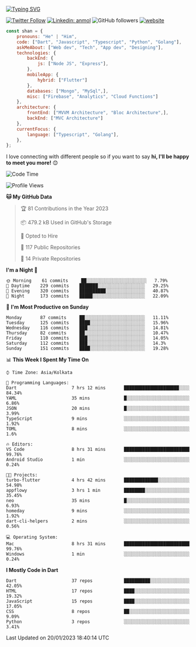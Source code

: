 [![Typing SVG](https://readme-typing-svg.herokuapp.com?lines=Hey%2C+I'm+Shan;I+am+a+Full+Stack+Developer)](https://git.io/typing-svg)

<!-- <img align='right' src="https://media.giphy.com/media/M9gbBd9nbDrOTu1Mqx/giphy.gif" width="230"> -->

[![Twitter Follow](https://img.shields.io/twitter/follow/shan__shaji?style=flat)](https://twitter.com/intent/follow?screen_name=shan__shaji)
[![Linkedin: anmol](https://img.shields.io/badge/shan-shaji?style=flat-square&logo=Linkedin&logoColor=white&link=https://www.linkedin.com/in/shan-shaji/)](https://www.linkedin.com/in/shan-shaji/)
![GitHub followers](https://img.shields.io/github/followers/shan-shaji?label=Follow&style=social)
[![website](https://img.shields.io/badge/Website-46a2f1.svg?&style=flat-square&logo=Google-Chrome&logoColor=white&link=http://shan-shaji.github.io/)](http://shan-shaji.github.io/)




```javascript
const shan = {
    pronouns: "He" | "Him",
    code: ["Dart", "Javascript", "Typescript", "Python", "Golang"],
    askMeAbout: ["Web dev", "Tech", "App dev", "Designing"],
    technologies: {
        backEnd: {
            js: ["Node JS", "Express"],
        },
        mobileApp: {
            hybrid: ["Flutter"]
        },
        databases: ["Mongo", "MySql",],
        misc: ["Firebase", "Analytics", "Cloud Functions"]
    },
    architecture: {
        frontEnd: ["MVVM Architecture", "Bloc Architecture",],
        backEnd: ["MVC Architecture"]
    },
    currentFocus: {
        language: ["Typescript", "Golang"],
    },
};
```

I love connecting with different people</b> so if you want to say <b>hi, I'll be happy to meet you more!</b> 😊</em>


<!--START_SECTION:waka-->
![Code Time](http://img.shields.io/badge/Code%20Time-1%2C685%20hrs%2010%20mins-blue)

![Profile Views](http://img.shields.io/badge/Profile%20Views-14-blue)

**🐱 My GitHub Data** 

> 🏆 81 Contributions in the Year 2023
 > 
> 📦 479.2 kB Used in GitHub's Storage 
 > 
> 💼 Opted to Hire
 > 
> 📜 117 Public Repositories 
 > 
> 🔑 14 Private Repositories  
 > 
**I'm a Night 🦉** 

```text
🌞 Morning    61 commits     ██░░░░░░░░░░░░░░░░░░░░░░░   7.79% 
🌆 Daytime    229 commits    ███████░░░░░░░░░░░░░░░░░░   29.25% 
🌃 Evening    320 commits    ██████████░░░░░░░░░░░░░░░   40.87% 
🌙 Night      173 commits    █████░░░░░░░░░░░░░░░░░░░░   22.09%

```
📅 **I'm Most Productive on Sunday** 

```text
Monday       87 commits     ██░░░░░░░░░░░░░░░░░░░░░░░   11.11% 
Tuesday      125 commits    ████░░░░░░░░░░░░░░░░░░░░░   15.96% 
Wednesday    116 commits    ███░░░░░░░░░░░░░░░░░░░░░░   14.81% 
Thursday     82 commits     ██░░░░░░░░░░░░░░░░░░░░░░░   10.47% 
Friday       110 commits    ███░░░░░░░░░░░░░░░░░░░░░░   14.05% 
Saturday     112 commits    ███░░░░░░░░░░░░░░░░░░░░░░   14.3% 
Sunday       151 commits    ████░░░░░░░░░░░░░░░░░░░░░   19.28%

```


📊 **This Week I Spent My Time On** 

```text
⌚︎ Time Zone: Asia/Kolkata

💬 Programming Languages: 
Dart                     7 hrs 12 mins       █████████████████████░░░░   84.34% 
YAML                     35 mins             █░░░░░░░░░░░░░░░░░░░░░░░░   6.86% 
JSON                     20 mins             █░░░░░░░░░░░░░░░░░░░░░░░░   3.99% 
TypeScript               9 mins              ░░░░░░░░░░░░░░░░░░░░░░░░░   1.92% 
TOML                     8 mins              ░░░░░░░░░░░░░░░░░░░░░░░░░   1.6%

🔥 Editors: 
VS Code                  8 hrs 31 mins       █████████████████████████   99.76% 
Android Studio           1 min               ░░░░░░░░░░░░░░░░░░░░░░░░░   0.24%

🐱‍💻 Projects: 
turbo-flutter            4 hrs 42 mins       █████████████░░░░░░░░░░░░   54.98% 
appflowy                 3 hrs 1 min         ████████░░░░░░░░░░░░░░░░░   35.45% 
neo                      35 mins             █░░░░░░░░░░░░░░░░░░░░░░░░   6.93% 
homeday                  9 mins              ░░░░░░░░░░░░░░░░░░░░░░░░░   1.92% 
dart-cli-helpers         2 mins              ░░░░░░░░░░░░░░░░░░░░░░░░░   0.56%

💻 Operating System: 
Mac                      8 hrs 31 mins       █████████████████████████   99.76% 
Windows                  1 min               ░░░░░░░░░░░░░░░░░░░░░░░░░   0.24%

```

**I Mostly Code in Dart** 

```text
Dart                     37 repos            ██████████░░░░░░░░░░░░░░░   42.05% 
HTML                     17 repos            ████░░░░░░░░░░░░░░░░░░░░░   19.32% 
JavaScript               15 repos            ████░░░░░░░░░░░░░░░░░░░░░   17.05% 
CSS                      8 repos             ██░░░░░░░░░░░░░░░░░░░░░░░   9.09% 
Python                   3 repos             ░░░░░░░░░░░░░░░░░░░░░░░░░   3.41%

```



 Last Updated on 20/01/2023 18:40:14 UTC
<!--END_SECTION:waka-->

